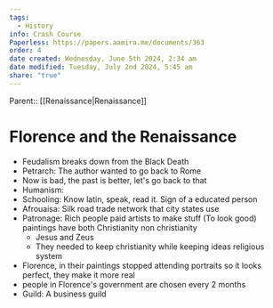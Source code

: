 ```yaml
---
tags:
  - History
info: Crash Course
Paperless: https://papers.aamira.me/documents/363
order: 4
date created: Wednesday, June 5th 2024, 2:34 am
date modified: Tuesday, July 2nd 2024, 5:45 am
share: "true"
---
```

Parent:: [[Renaissance|Renaissance]]

# Florence and the Renaissance

- Feudalism breaks down from the Black Death
- Petrarch: The author wanted to go back to Rome
- Now is bad, the past is better, let's go back to that
- Humanism:
- Schooling: Know latin, speak, read it. Sign of a educated person
- Afrouaisa: Silk road trade network that city states use
- Patronage: Rich people paid artists to make stuff (To look good) paintings have both Christianity non christianity
  - Jesus and Zeus
  - They needed to keep christianity while keeping ideas religious system
- Florence, in their paintings stopped attending portraits so it looks perfect, they make it more real
- people in Florence's government are chosen every 2 months
- Guild: A business guild
